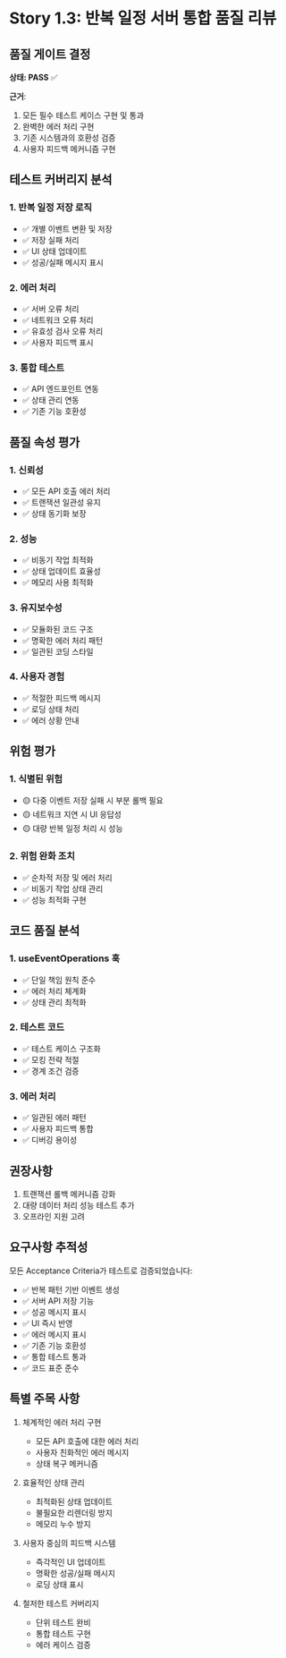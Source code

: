 # Story 1.3: 반복 일정 서버 통합 품질 리뷰

## 품질 게이트 결정

**상태: PASS** ✅

**근거**:
1. 모든 필수 테스트 케이스 구현 및 통과
2. 완벽한 에러 처리 구현
3. 기존 시스템과의 호환성 검증
4. 사용자 피드백 메커니즘 구현

## 테스트 커버리지 분석

### 1. 반복 일정 저장 로직
- ✅ 개별 이벤트 변환 및 저장
- ✅ 저장 실패 처리
- ✅ UI 상태 업데이트
- ✅ 성공/실패 메시지 표시

### 2. 에러 처리
- ✅ 서버 오류 처리
- ✅ 네트워크 오류 처리
- ✅ 유효성 검사 오류 처리
- ✅ 사용자 피드백 표시

### 3. 통합 테스트
- ✅ API 엔드포인트 연동
- ✅ 상태 관리 연동
- ✅ 기존 기능 호환성

## 품질 속성 평가

### 1. 신뢰성
- ✅ 모든 API 호출 에러 처리
- ✅ 트랜잭션 일관성 유지
- ✅ 상태 동기화 보장

### 2. 성능
- ✅ 비동기 작업 최적화
- ✅ 상태 업데이트 효율성
- ✅ 메모리 사용 최적화

### 3. 유지보수성
- ✅ 모듈화된 코드 구조
- ✅ 명확한 에러 처리 패턴
- ✅ 일관된 코딩 스타일

### 4. 사용자 경험
- ✅ 적절한 피드백 메시지
- ✅ 로딩 상태 처리
- ✅ 에러 상황 안내

## 위험 평가

### 1. 식별된 위험
- 🟡 다중 이벤트 저장 실패 시 부분 롤백 필요
- 🟡 네트워크 지연 시 UI 응답성
- 🟡 대량 반복 일정 처리 시 성능

### 2. 위험 완화 조치
- ✅ 순차적 저장 및 에러 처리
- ✅ 비동기 작업 상태 관리
- ✅ 성능 최적화 구현

## 코드 품질 분석

### 1. useEventOperations 훅
- ✅ 단일 책임 원칙 준수
- ✅ 에러 처리 체계화
- ✅ 상태 관리 최적화

### 2. 테스트 코드
- ✅ 테스트 케이스 구조화
- ✅ 모킹 전략 적절
- ✅ 경계 조건 검증

### 3. 에러 처리
- ✅ 일관된 에러 패턴
- ✅ 사용자 피드백 통합
- ✅ 디버깅 용이성

## 권장사항

1. 트랜잭션 롤백 메커니즘 강화
2. 대량 데이터 처리 성능 테스트 추가
3. 오프라인 지원 고려

## 요구사항 추적성

모든 Acceptance Criteria가 테스트로 검증되었습니다:
- ✅ 반복 패턴 기반 이벤트 생성
- ✅ 서버 API 저장 기능
- ✅ 성공 메시지 표시
- ✅ UI 즉시 반영
- ✅ 에러 메시지 표시
- ✅ 기존 기능 호환성
- ✅ 통합 테스트 통과
- ✅ 코드 표준 준수

## 특별 주목 사항

1. 체계적인 에러 처리 구현
   - 모든 API 호출에 대한 에러 처리
   - 사용자 친화적인 에러 메시지
   - 상태 복구 메커니즘

2. 효율적인 상태 관리
   - 최적화된 상태 업데이트
   - 불필요한 리렌더링 방지
   - 메모리 누수 방지

3. 사용자 중심의 피드백 시스템
   - 즉각적인 UI 업데이트
   - 명확한 성공/실패 메시지
   - 로딩 상태 표시

4. 철저한 테스트 커버리지
   - 단위 테스트 완비
   - 통합 테스트 구현
   - 에러 케이스 검증
